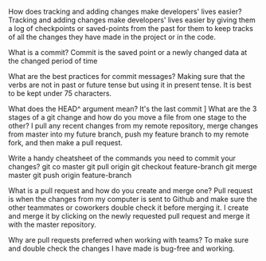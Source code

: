 How does tracking and adding changes make developers' lives easier?
Tracking and adding changes make developers' lives easier by giving them a log of checkpoints or saved-points from the past for them to keep tracks of all the changes they have made in the project or in the code.

What is a commit?
Commit is the saved point or a newly changed data at the changed period of time

What are the best practices for commit messages?
Making sure that the verbs are not in past or future tense but using it in present tense.  It is best to be kept under 75 characters.

What does the HEAD^ argument mean?
It's the last commit
]
What are the 3 stages of a git change and how do you move a file from one stage to the other?
I pull any recent changes from my remote repository, merge changes from master into my future branch, push my feature branch to my remote fork, and then make a pull request.

Write a handy cheatsheet of the commands you need to commit your changes?
git co master
git pull origin
git checkout feature-branch
git merge master
git push origin feature-branch

What is a pull request and how do you create and merge one?
Pull request is when the changes from my computer is sent to Github and make sure the other teammates or coworkers double check it before merging it. I create and merge it by clicking on the newly requested pull request and merge it with the master repository.

Why are pull requests preferred when working with teams?
To make sure and double check the changes I have made is bug-free and working.
